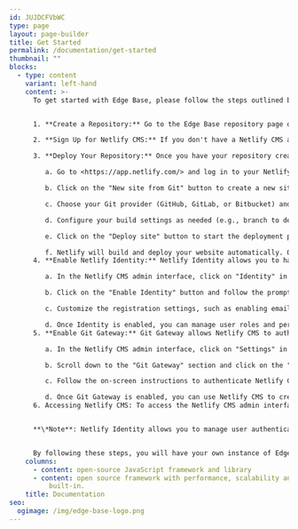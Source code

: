 ```yaml
---
id: JUJDCFVbWC
type: page
layout: page-builder
title: Get Started
permalink: /documentation/get-started
thumbnail: ""
blocks:
  - type: content
    variant: left-hand
    content: >-
      To get started with Edge Base, please follow the steps outlined below:


      1. **Create a Repository:** Go to the Edge Base repository page on GitHub by visiting the following URL: <https://github.com/processton-io/edge-base>. Once there, click on the "Use this template" button to create a new repository based on Edge Base. This will allow you to have your own copy of the template to work with.

      2. **Sign Up for Netlify CMS:** If you don't have a Netlify CMS account, you will need to sign up for one. Visit <https://app.netlify.com/signup> and create a new account. Netlify CMS provides a user-friendly interface for managing your website's content.

      3. **Deploy Your Repository:** Once you have your repository created and your Netlify CMS account set up, it's time to deploy your Edge Base website. Follow these steps:

         a. Go to <https://app.netlify.com/> and log in to your Netlify CMS account.

         b. Click on the "New site from Git" button to create a new site.

         c. Choose your Git provider (GitHub, GitLab, or Bitbucket) and select the repository you created in step 1.

         d. Configure your build settings as needed (e.g., branch to deploy, build command, etc.).

         e. Click on the "Deploy site" button to start the deployment process.

         f. Netlify will build and deploy your website automatically. Once the deployment is complete, you will receive a unique URL for your live website. Apologies for the oversight. Here are the additional steps to enable Netlify Identity and Git Gateway for your Edge Base website deployment:
      4. **Enable Netlify Identity:** Netlify Identity allows you to handle user authentication and manage user accounts for your website. Follow these steps to enable Netlify Identity:

         a. In the Netlify CMS admin interface, click on "Identity" in the left sidebar.

         b. Click on the "Enable Identity" button and follow the prompts to set up Identity for your site.

         c. Customize the registration settings, such as enabling email confirmation or invitation-only sign-up, as per your requirements.

         d. Once Identity is enabled, you can manage user roles and permissions, authentication providers, and other settings from the "Identity" section.
      5. **Enable Git Gateway:** Git Gateway allows Netlify CMS to authenticate and interact with your Git provider (GitHub, GitLab, or Bitbucket) to manage your website's content. Follow these steps to enable Git Gateway:

         a. In the Netlify CMS admin interface, click on "Settings" in the left sidebar.

         b. Scroll down to the "Git Gateway" section and click on the "Enable Git Gateway" button.

         c. Follow the on-screen instructions to authenticate Netlify CMS with your Git provider and grant the necessary permissions.

         d. Once Git Gateway is enabled, you can use Netlify CMS to create, edit, and publish content directly to your Git repository.
      6. Accessing Netlify CMS: To access the Netlify CMS admin interface and start managing your content, append "/admin" to your website's URL (e.g., `https://your-website-url.com/admin`). Log in with your Netlify CMS credentials, and you will be able to create and edit content using the intuitive CMS interface.


      **\*Note**: Netlify Identity allows you to manage user authentication, while Git Gateway enables seamless content management through Netlify CMS. If you have any further questions or encounter any issues, don't hesitate to reach out to the Netlify CMS support team for assistance.*


      By following these steps, you will have your own instance of Edge Base deployed and ready to use. You can now begin customizing and adding content to your website using the powerful features provided by Netlify CMS.
    columns:
      - content: open-source JavaScript framework and library
      - content: open source framework with performance, scalability and security
          built-in.
    title: Documentation
seo:
  ogimage: /img/edge-base-logo.png
---
```

